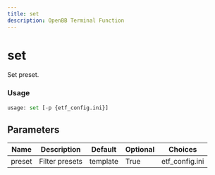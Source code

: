 ```yaml
---
title: set
description: OpenBB Terminal Function
---
```


# set

Set preset.

### Usage 
```python
usage: set [-p {etf_config.ini}]
```

## Parameters

| Name | Description | Default | Optional | Choices |
| ---- | ----------- | ------- | -------- | ------- |
| preset | Filter presets | template | True | etf_config.ini |


